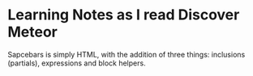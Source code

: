 # Learning Notes as I read Discover Meteor

Sapcebars is simply HTML, with the addition of three things: inclusions (partials), expressions and block helpers.